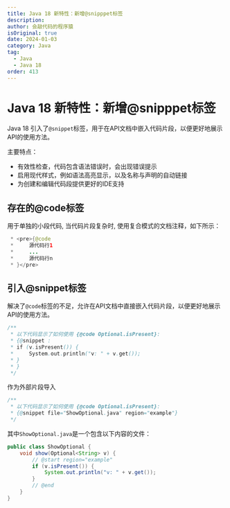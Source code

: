 ```yaml
---
title: Java 18 新特性：新增@snipppet标签
description:
author: 会敲代码的程序猿
isOriginal: true
date: 2024-01-03
category: Java
tag:
  - Java
  - Java 18
order: 413
---
```


# Java 18 新特性：新增@snipppet标签

Java 18 引入了`@snippet`标签，用于在API文档中嵌入代码片段，以便更好地展示API的使用方法。

主要特点：

* 有效性检查，代码包含语法错误时，会出现错误提示
* 启用现代样式，例如语法高亮显示，以及名称与声明的自动链接
* 为创建和编辑代码段提供更好的IDE支持

## 存在的@code标签

用于单独的小段代码, 当代码片段复杂时, 使用复合模式的文档注释，如下所示：

```java
 * <pre>{@code
 *     源代码行1
 *     ...
 *     源代码行n
 * }</pre>
```

## 引入@snippet标签

解决了`@code`标签的不足，允许在API文档中直接嵌入代码片段，以便更好地展示API的使用方法。

```java
/**
 * 以下代码显示了如何使用 {@code Optional.isPresent}:
 * {@snippet :
 * if (v.isPresent()) {
 *     System.out.println("v: " + v.get());
 * }
 * }
 */
```

作为外部片段导入

```java
/**
 * 以下代码显示了如何使用 {@code Optional.isPresent}:
 * {@snippet file="ShowOptional.java" region="example"}
 */
```

其中`ShowOptional.java`是一个包含以下内容的文件：

```java
public class ShowOptional {
    void show(Optional<String> v) {
        // @start region="example"
        if (v.isPresent()) {
            System.out.println("v: " + v.get());
        }
        // @end
    }
}
```



